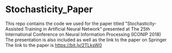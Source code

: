 # Stochasticity_Paper
This repo contains the code we used for the paper titled 
"Stochasticity-Assisted Training in Artificial Neural Network" presented at
The 25th International Conference on Neural Information Processing (ICONIP 2018)
The presentation is also included as well as the link to the paper on Springer
The link to the paper is https://bit.ly/2TLksW0
